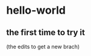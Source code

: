 # hello-world
the first time to try it 
--------------------------------
(the edits to get a new brach)
